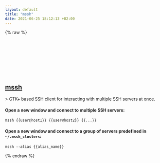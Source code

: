 ```yaml
---
layout: default
title: "mssh"
date: 2021-06-25 18:12:13 +02:00
---
```

{% raw %}
<h2 id="mssh">
  <a href="/en/linux/mssh.html">mssh</a> <a href="#mssh"><svg class="icon">
    <use href="/assets/images/unicode_sprite.svg#link" />
  </svg></a>
</h2>
> GTK+ based SSH client for interacting with multiple SSH servers at once.

#### Open a new window and connect to multiple SSH servers:
```shell
mssh {{user@host1}} {{user@host2}} {{...}}
```
#### Open a new window and connect to a group of servers predefined in `~/.mssh_clusters`:
```shell
mssh --alias {{alias_name}}
```
{% endraw %}